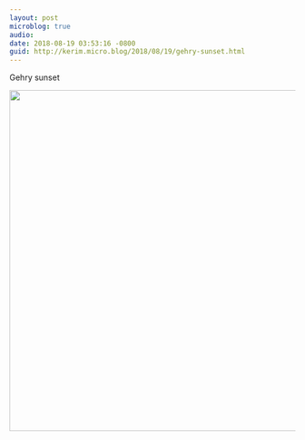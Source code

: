 ```yaml
---
layout: post
microblog: true
audio: 
date: 2018-08-19 03:53:16 -0800
guid: http://kerim.micro.blog/2018/08/19/gehry-sunset.html
---
```

Gehry sunset

<img src="http://micro.oxus.net/uploads/2018/8087152c4d.jpg" width="600" height="600" />
